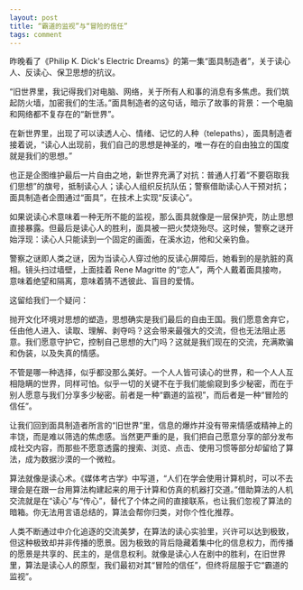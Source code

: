 ```yaml
---
layout: post
title: “霸道的监视”与“冒险的信任”
tags: comment
---
```


昨晚看了《Philip K. Dick's Electric Dreams》的第一集“面具制造者”，关于读心人、反读心、保卫思想的抗议。

“旧世界里，我记得我们对电脑、网络，关于所有人和事的消息有多焦虑。我们筑起防火墙，加密我们的生活。”面具制造者的这句话，暗示了故事的背景：一个电脑和网络都不复存在的“新世界”。

在新世界里，出现了可以读透人心、情绪、记忆的人种（telepaths），面具制造者接着说，“读心人出现前，我们自己的思想是神圣的，唯一存在的自由独立的国度就是我们的思想。”

也正是企图维护最后一片自由之地，新世界充满了对抗：普通人打着“不要窃取我们思想”的旗号，抵制读心人；读心人组织反抗队伍；警察借助读心人干预对抗；面具制造者企图通过“面具”，在技术上实现“反读心”。

如果说读心术意味着一种无所不能的监视，那么面具就像是一层保护壳，防止思想直接暴露。但最后是读心人的胜利，面具被一把火焚烧殆尽。这时候，警察之谜开始浮现：读心人只能读到一个固定的画面，在溪水边，他和父亲钓鱼。

警察之谜即人类之谜，因为当读心人穿过他的反读心屏障后，她看到的是肮脏的真相。镜头扫过墙壁，上面挂着 Rene Magritte 的“恋人”，两个人戴着面具接吻，意味着绝望和隔离，意味着猜不透彼此、盲目的爱情。

这留给我们一个疑问：

抛开文化环境对思想的塑造，思想确实是我们最后的自由王国。我们愿意舍弃它，任由他人进入、读取、理解、剥夺吗？这会带来最强大的交流，但也无法阻止恶意。我们愿意守护它，控制自己思想的大门吗？这就是我们现在的交流，充满欺骗和伪装，以及失真的情感。

不管是哪一种选择，似乎都没那么美好。一个人人皆可读心的世界，和一个人人互相隐瞒的世界，同样可怕。似乎一切的关键不在于我们能偷窥到多少秘密，而在于别人愿意与我们分享多少秘密。前者是一种“霸道的监视”，而后者是一种“冒险的信任”。

让我们回到面具制造者所言的“旧世界”里，信息的爆炸并没有带来情感或精神上的丰饶，而是难以筛选的焦虑感。当然更严重的是，我们把自己愿意分享的部分发布成社交内容，而那些不愿意透露的搜索、浏览、点击、使用习惯等部分却留给了算法，成为数据沙漠的一个微粒。

算法就像是读心术。《媒体考古学》中写道，“人们在学会使用计算机时，可以不去理会是在跟一台用算法构建起来的用于计算和仿真的机器打交道。”借助算法的人机交流就是在“读心”与“传心”，替代了个体之间的直接联系，也让我们忽视了算法的暗箱。你无法用言语总结的，算法会帮你归类，对你个性化推荐。

人类不断通过中介化追逐的交流美梦，在算法的读心实验里，兴许可以达到极致，但这种极致却并非传播的愿景。因为极致的背后隐藏着集中化的信息权力，而传播的愿景是共享的、民主的，是信息权利。就像是读心人在剧中的胜利，在旧世界里，算法是读心人的原型，我们最初对其“冒险的信任”，但终将屈服于它“霸道的监视”。